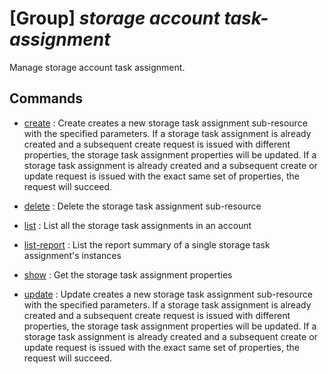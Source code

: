# [Group] _storage account task-assignment_

Manage storage account task assignment.

## Commands

- [create](/Commands/storage/account/task-assignment/_create.md)
: Create creates a new storage task assignment sub-resource with the specified parameters. If a storage task assignment is already created and a subsequent create request is issued with different properties, the storage task assignment properties will be updated. If a storage task assignment is already created and a subsequent create or update request is issued with the exact same set of properties, the request will succeed.

- [delete](/Commands/storage/account/task-assignment/_delete.md)
: Delete the storage task assignment sub-resource

- [list](/Commands/storage/account/task-assignment/_list.md)
: List all the storage task assignments in an account

- [list-report](/Commands/storage/account/task-assignment/_list-report.md)
: List the report summary of a single storage task assignment's instances

- [show](/Commands/storage/account/task-assignment/_show.md)
: Get the storage task assignment properties

- [update](/Commands/storage/account/task-assignment/_update.md)
: Update creates a new storage task assignment sub-resource with the specified parameters. If a storage task assignment is already created and a subsequent create request is issued with different properties, the storage task assignment properties will be updated. If a storage task assignment is already created and a subsequent create or update request is issued with the exact same set of properties, the request will succeed.
